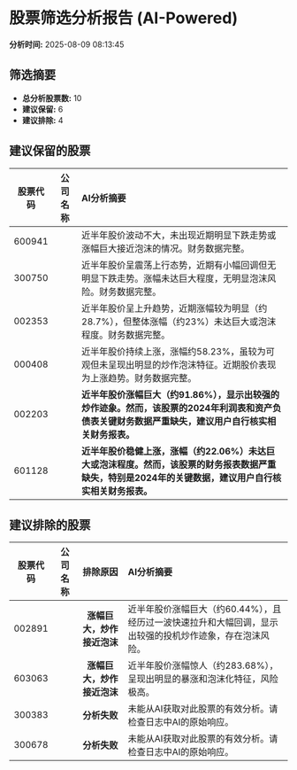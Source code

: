 # 股票筛选分析报告 (AI-Powered)

**分析时间:** 2025-08-09 08:13:45

## 筛选摘要

- **总分析股票数:** 10
- **建议保留:** 6
- **建议排除:** 4

## 建议保留的股票

| 股票代码 | 公司名称 | AI分析摘要 |
|:---:|:---:|:---|
| 600941 |  | 近半年股价波动不大，未出现近期明显下跌走势或涨幅巨大接近泡沫的情况。财务数据完整。 |
| 300750 |  | 近半年股价呈震荡上行态势，近期有小幅回调但无明显下跌走势。涨幅未达巨大程度，无明显泡沫风险。财务数据完整。 |
| 002353 |  | 近半年股价呈上升趋势，近期涨幅较为明显（约28.7%），但整体涨幅（约23%）未达巨大或泡沫程度。财务数据完整。 |
| 000408 |  | 近半年股价持续上涨，涨幅约58.23%，虽较为可观但未呈现出明显的炒作泡沫特征。近期股价表现为上涨趋势。财务数据完整。 |
| 002203 |  | **近半年股价涨幅巨大（约91.86%），显示出较强的炒作迹象。然而，该股票的2024年利润表和资产负债表关键财务数据严重缺失，建议用户自行核实相关财务报表。** |
| 601128 |  | **近半年股价稳健上涨，涨幅（约22.06%）未达巨大或泡沫程度。然而，该股票的财务报表数据严重缺失，特别是2024年的关键数据，建议用户自行核实相关财务报表。** |

## 建议排除的股票

| 股票代码 | 公司名称 | 排除原因 | AI分析摘要 |
|:---:|:---:|:---:|:---|
| 002891 |  | **涨幅巨大，炒作接近泡沫** | 近半年股价涨幅巨大（约60.44%），且经历过一波快速拉升和大幅回调，显示出较强的投机炒作迹象，存在泡沫风险。 |
| 603063 |  | **涨幅巨大，炒作接近泡沫** | 近半年股价涨幅惊人（约283.68%），呈现出明显的暴涨和泡沫化特征，风险极高。 |
| 300383 |  | **分析失败** | 未能从AI获取对此股票的有效分析。请检查日志中AI的原始响应。 |
| 300678 |  | **分析失败** | 未能从AI获取对此股票的有效分析。请检查日志中AI的原始响应。 |
